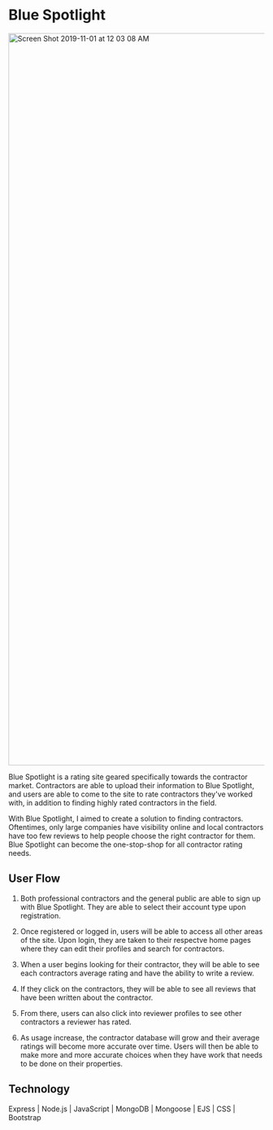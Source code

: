 # Blue Spotlight

<img width="1440" alt="Screen Shot 2019-11-01 at 12 03 08 AM" src="https://user-images.githubusercontent.com/53237744/68008370-f0848f00-fc3b-11e9-9d9f-b1230f2a4394.png">


Blue Spotlight is a rating site geared specifically towards the contractor market. Contractors are able to upload their information to Blue Spotlight, and users are able to come to the site to rate contractors they've worked with, in addition to finding highly rated contractors in the field.

With Blue Spotlight, I aimed to create a solution to finding contractors. Oftentimes, only large companies have visibility online and local contractors have too few reviews to help people choose the right contractor for them. Blue Spotlight can become the one-stop-shop for all contractor rating needs.


## User Flow

1. Both professional contractors and the general public are able to sign up with Blue Spotlight. They are able to select their account type upon registration.

2. Once registered or logged in, users will be able to access all other areas of the site. Upon login, they are taken to their respectve home pages where they can edit their profiles and search for contractors.

3. When a user begins looking for their contractor, they will be able to see each contractors average rating and have the ability to write a review.

4. If they click on the contractors, they will be able to see all reviews that have been written about the contractor.

5. From there, users can also click into reviewer profiles to see other contractors a reviewer has rated.

6. As usage increase, the contractor database will grow and their average ratings will become more accurate over time. Users will then be able to make more and more accurate choices when they have work that needs to be done on their properties.


## Technology

Express | Node.js | JavaScript | MongoDB | Mongoose | EJS | CSS | Bootstrap
